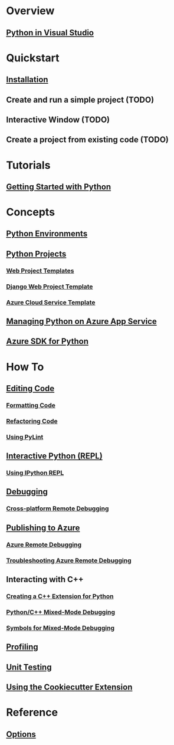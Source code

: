 # Overview
## [Python in Visual Studio](python-in-visual-studio.md)
# Quickstart
## [Installation](installation.md)
## Create and run a simple project (TODO)
## Interactive Window (TODO)
## Create a project from existing code (TODO)
# Tutorials
## [Getting Started with Python](vs-tutorial-01.md)
# Concepts
## [Python Environments](python-environments.md)
## [Python Projects](python-projects.md)
### [Web Project Templates](template-web.md)
### [Django Web Project Template](template-django.md)
### [Azure Cloud Service Template](template-azure-cloud-service.md)
## [Managing Python on Azure App Service](managing-python-on-azure-app-service.md)
## [Azure SDK for Python](azure-sdk-for-python.md)
# How To
## [Editing Code](code-editing.md)
### [Formatting Code](code-formatting.md)
### [Refactoring Code](code-refactoring.md)
### [Using PyLint](code-pylint.md)
## [Interactive Python (REPL)](interactive-repl.md)
### [Using IPython REPL](interactive-repl-ipython.md)
## [Debugging](debugging.md)
### [Cross-platform Remote Debugging](debugging-cross-platform-remote.md)
## [Publishing to Azure](publishing-to-azure.md)
### [Azure Remote Debugging](debugging-azure-remote.md)
### [Troubleshooting Azure Remote Debugging](debugging-azure-remote-troubleshooting.md)
## Interacting with C++
### [Creating a C++ Extension for Python](cpp-and-python.md)
### [Python/C++ Mixed-Mode Debugging](debugging-mixed-mode.md)
### [Symbols for Mixed-Mode Debugging](debugging-symbols-for-mixed-mode.md)
## [Profiling](profiling.md)
## [Unit Testing](unit-testing.md)
## [Using the Cookiecutter Extension](cookiecutter.md)
# Reference
## [Options](options.md)
